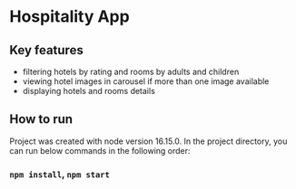 # Hospitality App

## Key features

* filtering hotels by rating and rooms by adults and children
* viewing hotel images in carousel if more than one image available 
* displaying hotels and rooms details

## How to run

Project was created with node version 16.15.0. In the project directory, you can run below commands in the following order:

### `npm install`, `npm start`
